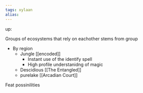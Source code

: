 ```yaml
---
tags: xylaan
alias: 
---
```

up: 

Groups of ecosystems that rely on eachother
stems from group

- By region 
	- Jungle [[encoded]]
		- Instant use of the identify spell 
		- High profile understanidng of magic
	- Descidious [[The Entangled]]
	- purelake [[Arcadian Court]]


Feat possinilities


